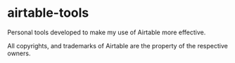 # airtable-tools
Personal tools developed to make my use of Airtable more effective.

All copyrights, and trademarks of Airtable are the property of the respective owners.
